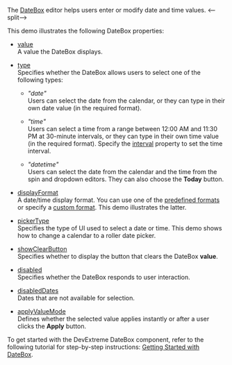 The [DateBox](/Documentation/ApiReference/UI_Components/dxDateBox/) editor helps users enter or modify date and time values.
<--split--> 

This demo illustrates the following DateBox properties:

- [value](/Documentation/ApiReference/UI_Components/dxDateBox/Configuration/#value)     
A value the DateBox displays.

- [type](/Documentation/ApiReference/UI_Components/dxDateBox/Configuration/#type)       
Specifies whether the DateBox allows users to select one of the following types:

  - *"date"*    
  Users can select the date from the calendar, or they can type in their own date value (in the required format).

  - *"time"*    
  Users can select a time from a range between 12:00 AM and 11:30 PM at 30-minute intervals, or they can type in their own time value (in the required format). Specify the [interval](/Documentation/ApiReference/UI_Components/dxDateBox/Configuration/#interval) property to set the time interval.

  - *"datetime"*    
  Users can select the date from the calendar and the time from the spin and dropdown editors. They can also choose the **Today** button.

- [displayFormat](/Documentation/ApiReference/UI_Components/dxDateBox/Configuration/#displayFormat)        
A date/time display format. You can use one of the [predefined formats](/Documentation/ApiReference/Common/Object_Structures/format/#type) or specify a [custom format](/Documentation/Guide/Common/Value_Formatting/#Format_Widget_Values/Custom_Format_String). This demo illustrates the latter.

- [pickerType](/Documentation/ApiReference/UI_Components/dxDateBox/Configuration/#pickerType)        
Specifies the type of UI used to select a date or time. This demo shows how to change a calendar to a roller date picker. 

- [showClearButton](/Documentation/ApiReference/UI_Components/dxDateBox/Configuration/#showClearButton)        
Specifies whether to display the button that clears the DateBox **value**.

- [disabled](/Documentation/ApiReference/UI_Components/dxDateBox/Configuration/#disabled)        
Specifies whether the DateBox responds to user interaction.

- [disabledDates](/Documentation/ApiReference/UI_Components/dxDateBox/Configuration/#disabledDates)      
Dates that are not available for selection.

- [applyValueMode](/Documentation/ApiReference/UI_Components/dxDateBox/Configuration/#applyValueMode)     
Defines whether the selected value applies instantly or after a user clicks the **Apply** button.

To get started with the DevExtreme DateBox component, refer to the following tutorial for step-by-step instructions: [Getting Started with DateBox](/Documentation/Guide/UI_Components/DateBox/Getting_Started_with_DateBox/).